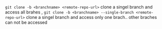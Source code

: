 `git clone -b <branchname> <remote-repo-url>` clone a singel branch and access all brahes ,
`git clone -b <branchname> --single-branch <remote-repo-url>` clone a singel branch and access only one brach.. other braches can not be accessed
